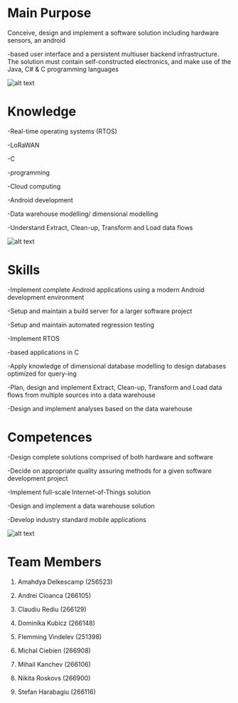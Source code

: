 

# Main Purpose

Conceive, design and implement a software solution including hardware sensors, an android

-based user interface and a persistent multiuser backend infrastructure. The solution must contain self-constructed electronics, and make use of the Java, C# &amp; C programming languages

![alt text](https://i.imgur.com/lCvtd61.png)

# Knowledge

-Real-time operating systems (RTOS)

-LoRaWAN

-C

-programming

-Cloud computing

-Android development

-Data warehouse modelling/ dimensional modelling

-Understand Extract, Clean-up, Transform and Load data flows

![alt text](https://i.imgur.com/8UYKXEv.png)

# Skills

-Implement complete Android applications using a modern Android development environment

-Setup and maintain a build server for a larger software project

-Setup and maintain automated regression testing

-Implement RTOS

-based applications in C

-Apply knowledge of dimensional database modelling to design databases optimized for query-ing

-Plan, design and implement Extract, Clean-up, Transform and Load data flows from multiple sources into a data warehouse

-Design and implement analyses based on the data warehouse

# Competences

-Design complete solutions comprised of both hardware and software

-Decide on appropriate quality assuring methods for a given software development project

-Implement full-scale Internet-of-Things solution

-Design and implement a data warehouse solution

-Develop industry standard mobile applications

![alt text](https://i.imgur.com/k3BVJXA.png)


# Team Members
1. Amahdya Delkescamp (256523)

2. Andrei Cioanca (266105)

3. Claudiu Rediu (266129)

4. Dominika Kubicz (266148)

5. Flemming Vindelev (251398)

6. Michal Ciebien (266908)

7. Mihail Kanchev (266106)

8. Nikita Roskovs (266900)

9. Stefan Harabagiu (266116)

